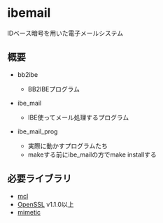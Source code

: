 # ibemail

IDベース暗号を用いた電子メールシステム

## 概要

* bb2ibe
  * BB2IBEプログラム

* ibe_mail
  * IBE使ってメール処理するプログラム

* ibe_mail_prog
  * 実際に動かすプログラムたち
  * makeする前にibe_mailの方でmake installする

## 必要ライブラリ

* [mcl](https://github.com/herumi/mcl)
* [OpenSSL](https://www.openssl.org/) v1.1.0以上
* [mimetic](http://www.codesink.org/mimetic_mime_library.html)
